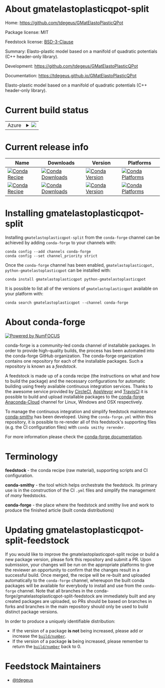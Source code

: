 About gmatelastoplasticqpot-split
=================================

Home: https://github.com/tdegeus/GMatElastoPlasticQPot

Package license: MIT

Feedstock license: [BSD-3-Clause](https://github.com/conda-forge/gmatelastoplasticqpot-feedstock/blob/master/LICENSE.txt)

Summary: Elasto-plastic model based on a manifold of quadratic potentials (C++ header-only library).

Development: https://github.com/tdegeus/GMatElastoPlasticQPot

Documentation: https://tdegeus.github.io/GMatElastoPlasticQPot

Elasto-plastic model based on a manifold of quadratic potentials (C++ header-only library).

Current build status
====================


<table>
    
  <tr>
    <td>Azure</td>
    <td>
      <details>
        <summary>
          <a href="https://dev.azure.com/conda-forge/feedstock-builds/_build/latest?definitionId=8601&branchName=master">
            <img src="https://dev.azure.com/conda-forge/feedstock-builds/_apis/build/status/gmatelastoplasticqpot-feedstock?branchName=master">
          </a>
        </summary>
        <table>
          <thead><tr><th>Variant</th><th>Status</th></tr></thead>
          <tbody><tr>
              <td>linux_64_python_implcpython</td>
              <td>
                <a href="https://dev.azure.com/conda-forge/feedstock-builds/_build/latest?definitionId=8601&branchName=master">
                  <img src="https://dev.azure.com/conda-forge/feedstock-builds/_apis/build/status/gmatelastoplasticqpot-feedstock?branchName=master&jobName=linux&configuration=linux_64_python_implcpython" alt="variant">
                </a>
              </td>
            </tr><tr>
              <td>linux_64_python_implpypy</td>
              <td>
                <a href="https://dev.azure.com/conda-forge/feedstock-builds/_build/latest?definitionId=8601&branchName=master">
                  <img src="https://dev.azure.com/conda-forge/feedstock-builds/_apis/build/status/gmatelastoplasticqpot-feedstock?branchName=master&jobName=linux&configuration=linux_64_python_implpypy" alt="variant">
                </a>
              </td>
            </tr><tr>
              <td>osx_64_python_implcpython</td>
              <td>
                <a href="https://dev.azure.com/conda-forge/feedstock-builds/_build/latest?definitionId=8601&branchName=master">
                  <img src="https://dev.azure.com/conda-forge/feedstock-builds/_apis/build/status/gmatelastoplasticqpot-feedstock?branchName=master&jobName=osx&configuration=osx_64_python_implcpython" alt="variant">
                </a>
              </td>
            </tr><tr>
              <td>osx_64_python_implpypy</td>
              <td>
                <a href="https://dev.azure.com/conda-forge/feedstock-builds/_build/latest?definitionId=8601&branchName=master">
                  <img src="https://dev.azure.com/conda-forge/feedstock-builds/_apis/build/status/gmatelastoplasticqpot-feedstock?branchName=master&jobName=osx&configuration=osx_64_python_implpypy" alt="variant">
                </a>
              </td>
            </tr><tr>
              <td>osx_arm64</td>
              <td>
                <a href="https://dev.azure.com/conda-forge/feedstock-builds/_build/latest?definitionId=8601&branchName=master">
                  <img src="https://dev.azure.com/conda-forge/feedstock-builds/_apis/build/status/gmatelastoplasticqpot-feedstock?branchName=master&jobName=osx&configuration=osx_arm64_" alt="variant">
                </a>
              </td>
            </tr><tr>
              <td>win_64</td>
              <td>
                <a href="https://dev.azure.com/conda-forge/feedstock-builds/_build/latest?definitionId=8601&branchName=master">
                  <img src="https://dev.azure.com/conda-forge/feedstock-builds/_apis/build/status/gmatelastoplasticqpot-feedstock?branchName=master&jobName=win&configuration=win_64_" alt="variant">
                </a>
              </td>
            </tr>
          </tbody>
        </table>
      </details>
    </td>
  </tr>
</table>

Current release info
====================

| Name | Downloads | Version | Platforms |
| --- | --- | --- | --- |
| [![Conda Recipe](https://img.shields.io/badge/recipe-gmatelastoplasticqpot-green.svg)](https://anaconda.org/conda-forge/gmatelastoplasticqpot) | [![Conda Downloads](https://img.shields.io/conda/dn/conda-forge/gmatelastoplasticqpot.svg)](https://anaconda.org/conda-forge/gmatelastoplasticqpot) | [![Conda Version](https://img.shields.io/conda/vn/conda-forge/gmatelastoplasticqpot.svg)](https://anaconda.org/conda-forge/gmatelastoplasticqpot) | [![Conda Platforms](https://img.shields.io/conda/pn/conda-forge/gmatelastoplasticqpot.svg)](https://anaconda.org/conda-forge/gmatelastoplasticqpot) |
| [![Conda Recipe](https://img.shields.io/badge/recipe-python--gmatelastoplasticqpot-green.svg)](https://anaconda.org/conda-forge/python-gmatelastoplasticqpot) | [![Conda Downloads](https://img.shields.io/conda/dn/conda-forge/python-gmatelastoplasticqpot.svg)](https://anaconda.org/conda-forge/python-gmatelastoplasticqpot) | [![Conda Version](https://img.shields.io/conda/vn/conda-forge/python-gmatelastoplasticqpot.svg)](https://anaconda.org/conda-forge/python-gmatelastoplasticqpot) | [![Conda Platforms](https://img.shields.io/conda/pn/conda-forge/python-gmatelastoplasticqpot.svg)](https://anaconda.org/conda-forge/python-gmatelastoplasticqpot) |

Installing gmatelastoplasticqpot-split
======================================

Installing `gmatelastoplasticqpot-split` from the `conda-forge` channel can be achieved by adding `conda-forge` to your channels with:

```
conda config --add channels conda-forge
conda config --set channel_priority strict
```

Once the `conda-forge` channel has been enabled, `gmatelastoplasticqpot, python-gmatelastoplasticqpot` can be installed with:

```
conda install gmatelastoplasticqpot python-gmatelastoplasticqpot
```

It is possible to list all of the versions of `gmatelastoplasticqpot` available on your platform with:

```
conda search gmatelastoplasticqpot --channel conda-forge
```


About conda-forge
=================

[![Powered by
NumFOCUS](https://img.shields.io/badge/powered%20by-NumFOCUS-orange.svg?style=flat&colorA=E1523D&colorB=007D8A)](https://numfocus.org)

conda-forge is a community-led conda channel of installable packages.
In order to provide high-quality builds, the process has been automated into the
conda-forge GitHub organization. The conda-forge organization contains one repository
for each of the installable packages. Such a repository is known as a *feedstock*.

A feedstock is made up of a conda recipe (the instructions on what and how to build
the package) and the necessary configurations for automatic building using freely
available continuous integration services. Thanks to the awesome service provided by
[CircleCI](https://circleci.com/), [AppVeyor](https://www.appveyor.com/)
and [TravisCI](https://travis-ci.com/) it is possible to build and upload installable
packages to the [conda-forge](https://anaconda.org/conda-forge)
[Anaconda-Cloud](https://anaconda.org/) channel for Linux, Windows and OSX respectively.

To manage the continuous integration and simplify feedstock maintenance
[conda-smithy](https://github.com/conda-forge/conda-smithy) has been developed.
Using the ``conda-forge.yml`` within this repository, it is possible to re-render all of
this feedstock's supporting files (e.g. the CI configuration files) with ``conda smithy rerender``.

For more information please check the [conda-forge documentation](https://conda-forge.org/docs/).

Terminology
===========

**feedstock** - the conda recipe (raw material), supporting scripts and CI configuration.

**conda-smithy** - the tool which helps orchestrate the feedstock.
                   Its primary use is in the construction of the CI ``.yml`` files
                   and simplify the management of *many* feedstocks.

**conda-forge** - the place where the feedstock and smithy live and work to
                  produce the finished article (built conda distributions)


Updating gmatelastoplasticqpot-split-feedstock
==============================================

If you would like to improve the gmatelastoplasticqpot-split recipe or build a new
package version, please fork this repository and submit a PR. Upon submission,
your changes will be run on the appropriate platforms to give the reviewer an
opportunity to confirm that the changes result in a successful build. Once
merged, the recipe will be re-built and uploaded automatically to the
`conda-forge` channel, whereupon the built conda packages will be available for
everybody to install and use from the `conda-forge` channel.
Note that all branches in the conda-forge/gmatelastoplasticqpot-split-feedstock are
immediately built and any created packages are uploaded, so PRs should be based
on branches in forks and branches in the main repository should only be used to
build distinct package versions.

In order to produce a uniquely identifiable distribution:
 * If the version of a package **is not** being increased, please add or increase
   the [``build/number``](https://docs.conda.io/projects/conda-build/en/latest/resources/define-metadata.html#build-number-and-string).
 * If the version of a package **is** being increased, please remember to return
   the [``build/number``](https://docs.conda.io/projects/conda-build/en/latest/resources/define-metadata.html#build-number-and-string)
   back to 0.

Feedstock Maintainers
=====================

* [@tdegeus](https://github.com/tdegeus/)


